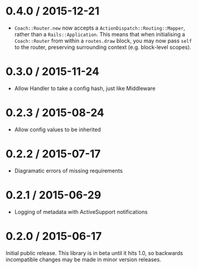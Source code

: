 # 0.4.0 / 2015-12-21

* `Coach::Router.new` now accepts a `ActionDispatch::Routing::Mapper`, rather
  than a `Rails::Application`. This means that when initialising a
  `Coach::Router` from within a `routes.draw` block, you may now pass `self` to
  the router, preserving surrounding context (e.g. block-level scopes).


# 0.3.0 / 2015-11-24

* Allow Handler to take a config hash, just like Middleware


# 0.2.3 / 2015-08-24

* Allow config values to be inherited


# 0.2.2 / 2015-07-17

* Diagramatic errors of missing requirements


# 0.2.1 / 2015-06-29

* Logging of metadata with ActiveSupport notifications


# 0.2.0 / 2015-06-17

Initial public release. This library is in beta until it hits 1.0, so backwards
incompatible changes may be made in minor version releases.

